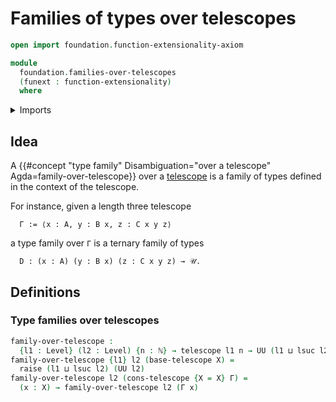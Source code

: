 # Families of types over telescopes

```agda
open import foundation.function-extensionality-axiom

module
  foundation.families-over-telescopes
  (funext : function-extensionality)
  where
```

<details><summary>Imports</summary>

```agda
open import elementary-number-theory.natural-numbers

open import foundation.raising-universe-levels funext
open import foundation.telescopes
open import foundation.universe-levels
```

</details>

## Idea

A
{{#concept "type family" Disambiguation="over a telescope" Agda=family-over-telescope}}
over a [telescope](foundation.telescopes.md) is a family of types defined in the
context of the telescope.

For instance, given a length three telescope

```text
  Γ := ⟨x : A, y : B x, z : C x y z⟩
```

a type family over `Γ` is a ternary family of types

```text
  D : (x : A) (y : B x) (z : C x y z) → 𝒰.
```

## Definitions

### Type families over telescopes

```agda
family-over-telescope :
  {l1 : Level} (l2 : Level) {n : ℕ} → telescope l1 n → UU (l1 ⊔ lsuc l2)
family-over-telescope {l1} l2 (base-telescope X) =
  raise (l1 ⊔ lsuc l2) (UU l2)
family-over-telescope l2 (cons-telescope {X = X} Γ) =
  (x : X) → family-over-telescope l2 (Γ x)
```
